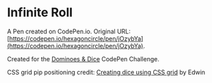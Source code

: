# Infinite Roll

A Pen created on CodePen.io. Original URL: [https://codepen.io/hexagoncircle/pen/jOzybYa](https://codepen.io/hexagoncircle/pen/jOzybYa).

Created for the <a href="https://codepen.io/challenges/2022/july/">Dominoes & Dice</a> CodePen Challenge.

CSS grid pip positioning credit: <a href="https://dev.to/ekeijl/creating-dice-using-css-grid-j4">Creating dice using CSS grid</a> by Edwin